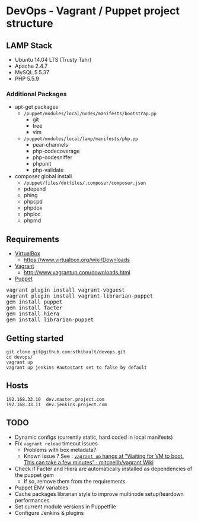 DevOps - Vagrant / Puppet project structure
=============================================

LAMP Stack
------------

* Ubuntu 14.04 LTS (Trusty Tahr)
* Apache 2.4.7
* MySQL 5.5.37
* PHP 5.5.9

### Additional Packages

* apt-get packages
    * <code>/puppet/modules/local/nodes/manifests/bootstrap.pp</code>
        * git
        * tree
        * vim
    * <code>/puppet/modules/local/lamp/manifests/php.pp</code>
        * pear-channels
        * php-codecoverage
        * php-codesniffer
        * phpunit
        * php-validate
* composer global install
    * <code>/puppet/files/dotfiles/.composer/composer.json</code>
    * pdepend
    * phing
    * phpcpd
    * phpdox
    * phploc
    * phpmd

Requirements
---------------

* [VirtualBox](https://www.virtualbox.org/)
    * <https://www.virtualbox.org/wiki/Downloads>
* [Vagrant](http://www.vagrantup.com/)
    * <http://www.vagrantup.com/downloads.html>
* [Puppet](http://puppetlabs.com/)

<pre>
vagrant plugin install vagrant-vbguest
vagrant plugin install vagrant-librarian-puppet
gem install puppet
gem install facter
gem install hiera
gem install librarian-puppet
</pre>

Getting started
------------------

    git clone git@github.com:sthibault/devops.git
    cd devops/
    vagrant up
    vagrant up jenkins #autostart set to false by default

Hosts
--------

    192.168.33.10  dev.master.project.com
    192.168.33.11  dev.jenkins.project.com

TODO
------

* Dynamic configs (currently static, hard coded in local manifests)
* Fix <code>vagrant reload</code> timeout issues
    * Problems with box metadata?
    * Known issue ? See : [`vagrant up` hangs at "Waiting for VM to boot. This can take a few minutes" · mitchellh/vagrant Wiki](https://github.com/mitchellh/vagrant/wiki/%60vagrant-up%60-hangs-at-%22Waiting-for-VM-to-boot.-This-can-take-a-few-minutes%22)
* Check if Facter and Hiera are automatically installed as dependencies of the puppet gem
    * If so, remove them from the requirements
* Puppet ENV variables
* Cache packages librarian style to improve multinode setup/teardown performances
* Set current module versions in Puppetfile
* Configure Jenkins & plugins
